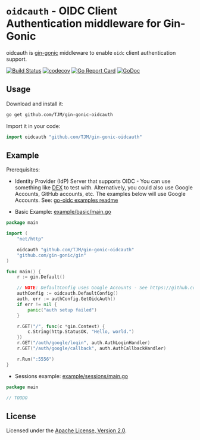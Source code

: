 # `oidcauth` - OIDC Client Authentication middleware for Gin-Gonic

oidcauth is [gin-gonic](https://https://gin-gonic.com/) middleware to enable `oidc` client authentication support.

[![Build Status](https://travis-ci.org/TJM/gin-gonic-oidcauth.svg)](https://travis-ci.org/TJM/gin-gonic-oidcauth)
[![codecov](https://codecov.io/gh/TJM/gin-gonic-oidcauth/branch/master/graph/badge.svg)](https://codecov.io/gh/TJM/gin-gonic-oidcauth)
[![Go Report Card](https://goreportcard.com/badge/github.com/TJM/gin-gonic-oidcauth)](https://goreportcard.com/report/github.com/TJM/gin-gonic-oidcauth)
[![GoDoc](https://godoc.org/github.com/TJM/gin-gonic-oidcauth?status.svg)](https://godoc.org/github.com/TJM/gin-gonic-oidcauth)
<!-- [![Join the chat at https://gitter.im/gin-gonic/gin](https://badges.gitter.im/Join%20Chat.svg)](https://gitter.im/gin-gonic/gin) -->

## Usage

Download and install it:

```sh
go get github.com/TJM/gin-gonic-oidcauth
```

Import it in your code:

```go
import oidcauth "github.com/TJM/gin-gonic-oidcauth"
```

## Example

Prerequisites:

* Identity Provider (IdP) Server that supports OIDC - You can use something like [DEX](github.com/dexidp/dex) to test with. Alternatively, you could also use Google Accounts, GitHub accounts, etc. The examples below will use Google Accounts. See: [go-oidc examples readme](https://github.com/coreos/go-oidc/tree/v3/example)

* Basic Example: [example/basic/main.go](example/basic/main.go)

```go
package main

import (
	"net/http"

	oidcauth "github.com/TJM/gin-gonic-oidcauth"
	"github.com/gin-gonic/gin"
)

func main() {
	r := gin.Default()

	// NOTE: DefaultConfig uses Google Accounts - See https://github.com/coreos/go-oidc/blob/v3/example/README.md
	authConfig := oidcauth.DefaultConfig()
	auth, err := authConfig.GetOidcAuth()
	if err != nil {
		panic("auth setup failed")
	}

	r.GET("/", func(c *gin.Context) {
		c.String(http.StatusOK, "Hello, world.")
	})
	r.GET("/auth/google/login", auth.AuthLoginHandler)
	r.GET("/auth/google/callback", auth.AuthCallbackHandler)

	r.Run(":5556")
}
```

* Sessions example: [example/sessions/main.go](example/sessions/main.go)

```go
package main

// TOODO
```

## License

Licensed under the [Apache License, Version 2.0](http://www.apache.org/licenses/LICENSE-2.0).
